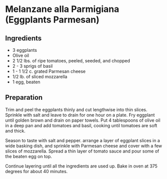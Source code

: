 # Melanzane alla Parmigiana (Eggplants Parmesan)

## Ingredients

* 3 eggplants
* Olive oil
* 2 1/2 lbs. of ripe tomatoes, peeled, seeded, and chopped
* 2 - 3 sprigs of basil
* 1 - 1 1/2 c. grated Parmesan cheese
* 1/2 lb. of sliced mozzarella
* 1 egg, beaten

## Preparation

Trim and peel the eggplants thinly and cut lengthwise into thin slices. Sprinkle with salt and leave to drain for one hour on a plate. Fry eggplant until golden brown and drain on paper towels. Put 4 tablespoons of olive oil in a deep pan and add tomatoes and basil, cooking until tomatoes are soft and thick.

Season to taste with salt and pepper. arrange a layer of eggplant slices in a wide basking dish, and sprinkle with Parmesan cheese and cover with a few slices of mozzarella. Spread a thin layer of tomato sauce and pour some of the beaten egg on top.

Continue layering until all the ingredients are used up. Bake in oven at 375 degrees for about 40 minutes.